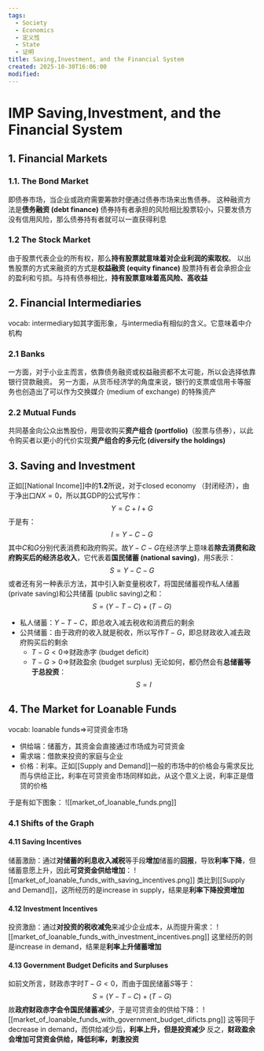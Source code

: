 ```yaml
---
tags:
  - Society
  - Economics
  - 定义性
  - State
  - 证明
title: Saving,Investment, and the Financial System
created: 2025-10-30T16:06:00
modified:
---
```

# IMP Saving,Investment, and the Financial System
## 1. Financial Markets

### 1.1. The Bond Market
即债券市场，当企业或政府需要筹款时便通过债券市场来出售债券。
这种融资方法是**债务融资 (debt finance)**
债券持有者承担的风险相比股票较小，只要发债方没有信用风险，那么债券持有者就可以一直获得利息

### 1.2 The Stock Market
由于股票代表企业的所有权，那么**持有股票就意味着对企业利润的索取权**。
以出售股票的方式来融资的方式是**权益融资 (equity finance)**
股票持有者会承担企业的盈利和亏损。与持有债券相比，**持有股票意味着高风险、高收益**

## 2. Financial Intermediaries
vocab: intermediary如其字面形象，与intermedia有相似的含义。它意味着中介机构

### 2.1 Banks
一方面，对于小业主而言，依靠债务融资或权益融资都不太可能，所以会选择依靠银行贷款融资。
另一方面，从货币经济学的角度来说，银行的支票或信用卡等服务也创造出了可以作为交换媒介 (medium of exchange) 的特殊资产

### 2.2 Mutual Funds
共同基金向公众出售股份，用营收购买**资产组合 (portfolio)**（股票与债券），以此令购买者以更小的代价实现**资产组合的多元化 (diversify the holdings)**

## 3. Saving and Investment
正如[[National Income]]中的**1.2**所说，对于closed economy （封闭经济），由于净出口$NX=0$，所以其GDP的公式写作：
$$Y=C+I+G$$
于是有：
$$I=Y-C-G$$
其中$C$和$G$分别代表消费和政府购买。故$Y-C-G$在经济学上意味着**除去消费和政府购买后的经济总收入**，它代表着**国民储蓄 (national saving)**，用$S$表示：
$$S=Y-C-G$$
或者还有另一种表示方法，其中引入新变量税收$T$，将国民储蓄视作私人储蓄 (private saving)和公共储蓄 (public saving)之和：
$$S=(Y-T-C)+(T-G)$$
- 私人储蓄：$Y-T-C$，即总收入减去税收和消费后的剩余
- 公共储蓄：由于政府的收入就是税收，所以写作$T-G$，即总财政收入减去政府购买后的剩余
	- $T-G<0\Rightarrow$财政赤字 (budget deficit)
	- $T-G>0\Rightarrow$财政盈余 (budget surplus)
无论如何，都仍然会有**总储蓄等于总投资**：
$$S=I$$

## 4. The Market for Loanable Funds
vocab: loanable funds$\Rightarrow$可贷资金市场
- 供给端：储蓄方，其资金会直接通过市场成为可贷资金
- 需求端：借款来投资的家庭与企业
- 价格：利率。正如[[Supply and Demand]]一般的市场中的价格会与需求反比而与供给正比，利率在可贷资金市场同样如此，从这个意义上说，利率正是借贷的价格

于是有如下图象：
![[market_of_loanable_funds.png]]

### 4.1 Shifts of the Graph
#### 4.11 Saving Incentives
储蓄激励：通过**对储蓄的利息收入减税**等手段**增加**储蓄的**回报**，导致**利率下降**，但储蓄意愿上升，因此**可贷资金供给增加**：
![[market_of_loanable_funds_with_saving_incentives.png]]
类比到[[Supply and Demand]]，这所经历的是increase in supply，结果是**利率下降投资增加**

#### 4.12 Investment Incentives
投资激励：通过**对投资的税收减免**来减少企业成本，从而提升需求：
![[market_of_loanable_funds_with_investment_incentives.png]]
这里经历的则是increase in demand，结果是**利率上升储蓄增加**

#### 4.13 Government Budget Deficits and Surpluses
如前文所言，财政赤字时$T-G<0$，而由于国民储蓄$S$等于：
$$S=(Y-T-C)+(T-G)$$
故**政府财政赤字会令国民储蓄减少**，于是可贷资金的供给下降：
![[market_of_loanable_funds_with_government_budget_dificts.png]]
这等同于decrease in demand，而供给减少后，**利率上升，但是投资减少**
反之，**财政盈余会增加可贷资金供给，降低利率，刺激投资**

